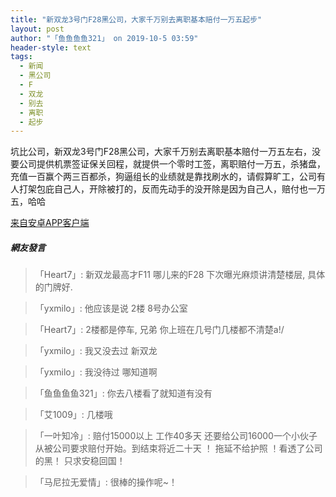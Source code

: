 ```yaml
---
title: "新双龙3号门F28黑公司，大家千万别去离职基本赔付一万五起步"
layout: post
author: "「鱼鱼鱼鱼321」 on 2019-10-5 03:59"
header-style: text
tags:
  - 新闻
  - 黑公司
  - F
  - 双龙
  - 别去
  - 离职
  - 起步
---
```


 坑比公司，新双龙3号门F28黑公司，大家千万别去离职基本赔付一万五左右，没要公司提供机票签证保关回程，就提供一个零时工签，离职赔付一万五，杀猪盘，充值一百赢个两三百都杀，狗逼组长的业绩就是靠找刷水的，请假算旷工，公司有人打架包庇自己人，开除被打的，反而先动手的没开除是因为自己人，赔付也一万五，哈哈
 
 <div class="mag_viewthread">
 <a class="mag_text" target="_blank" href="http://assapp.flw.com.ph/">来自安卓APP客户端</a>
 <span id="magapp_qrcode_6250991" onmouseover="showMenu({'showid':this.id, 'menuid':'magapp_qrcode_download','fade':1, 'pos':'34'})" class="mag_qrcode"></span>
</div>

##### 網友發言 
> 「Heart7」:
>  新双龙最高才F11 哪儿来的F28 下次曝光麻烦讲清楚楼层, 具体的门牌好.

> 「yxmilo」:
>  他应该是说 2楼 8号办公室

> 「Heart7」:
>  2楼都是停车, 兄弟 你上班在几号门几楼都不清楚a!/

> 「yxmilo」:
>  我又没去过 新双龙

> 「yxmilo」:
>  我没待过 哪知道啊

> 「鱼鱼鱼鱼321」:
>  你去八楼看了就知道有没有

> 「艾1009」:
>  几楼哦

> 「一叶知冷」:
>  赔付15000以上 工作40多天 还要给公司16000一个小伙子从被公司要求赔付开始。到结束将近二十天 ！ 拖延不给护照 ！看透了公司的黑！ 只求安稳回国！ 

> 「马尼拉无爱情」:
>  很棒的操作呢~！


